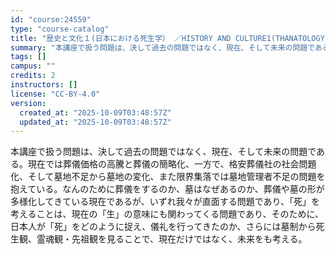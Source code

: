 ```yaml
---
id: "course:24559"
type: "course-catalog"
title: "歴史と文化１(日本における死生学） ／HISTORY AND CULTURE1(THANATOLOGY IN JAPAN)"
summary: "本講座で扱う問題は、決して過去の問題ではなく、現在、そして未来の問題である。現在では葬儀価格の高騰と葬儀の簡略化、一方で、格安葬儀社の社会問題化、そして墓地不足から墓地の変化、また限界集落では墓地管理者不足の問題を抱えている。なんのために葬…"
tags: []
campus: ""
credits: 2
instructors: []
license: "CC-BY-4.0"
version:
  created_at: "2025-10-09T03:48:57Z"
  updated_at: "2025-10-09T03:48:57Z"
---
```

本講座で扱う問題は、決して過去の問題ではなく、現在、そして未来の問題である。現在では葬儀価格の高騰と葬儀の簡略化、一方で、格安葬儀社の社会問題化、そして墓地不足から墓地の変化、また限界集落では墓地管理者不足の問題を抱えている。なんのために葬儀をするのか、墓はなぜあるのか、葬儀や墓の形が多様化してきている現在であるが、いずれ我々が直面する問題であり、「死」を考えることは、現在の「生」の意味にも関わってくる問題であり、そのために、日本人が「死」をどのように捉え、儀礼を行ってきたのか、さらには墓制から死生観、霊魂観・先祖観を見ることで、現在だけではなく、未来をも考える。
